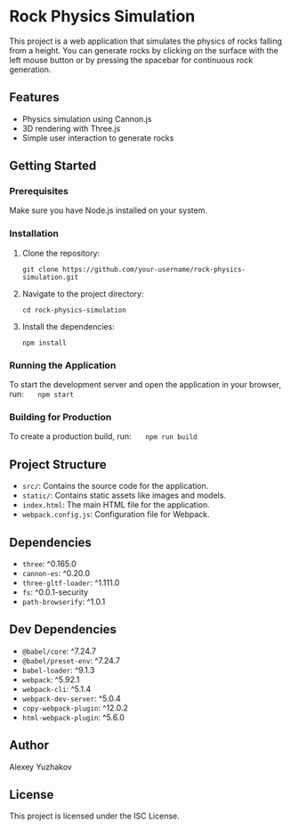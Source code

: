 # Rock Physics Simulation

This project is a web application that simulates the physics of rocks falling from a height. You can generate rocks by clicking on the surface with the left mouse button or by pressing the spacebar for continuous rock generation.

## Features

- Physics simulation using Cannon.js
- 3D rendering with Three.js
- Simple user interaction to generate rocks

## Getting Started

### Prerequisites

Make sure you have Node.js installed on your system.

### Installation

1. Clone the repository:

   ```
   git clone https://github.com/your-username/rock-physics-simulation.git
   ```

2. Navigate to the project directory:

   ```
   cd rock-physics-simulation
   ```

3. Install the dependencies:
   ```
   npm install
   ```

### Running the Application

To start the development server and open the application in your browser, run:
`    npm start
   `

### Building for Production

To create a production build, run:
`    npm run build
   `

## Project Structure

- `src/`: Contains the source code for the application.
- `static/`: Contains static assets like images and models.
- `index.html`: The main HTML file for the application.
- `webpack.config.js`: Configuration file for Webpack.

## Dependencies

- `three`: ^0.165.0
- `cannon-es`: ^0.20.0
- `three-gltf-loader`: ^1.111.0
- `fs`: ^0.0.1-security
- `path-browserify`: ^1.0.1

## Dev Dependencies

- `@babel/core`: ^7.24.7
- `@babel/preset-env`: ^7.24.7
- `babel-loader`: ^9.1.3
- `webpack`: ^5.92.1
- `webpack-cli`: ^5.1.4
- `webpack-dev-server`: ^5.0.4
- `copy-webpack-plugin`: ^12.0.2
- `html-webpack-plugin`: ^5.6.0

## Author

Alexey Yuzhakov

## License

This project is licensed under the ISC License.
